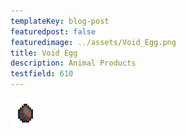 ```yaml
---
templateKey: blog-post
featuredpost: false
featuredimage: ../assets/Void_Egg.png
title: Void Egg
description: Animal Products
testfield: 610
---
```

![Void Egg](../assets/Void_Egg.png)